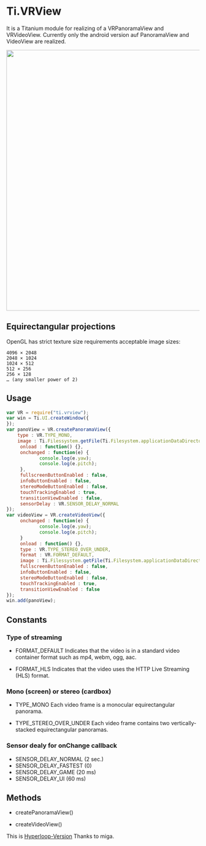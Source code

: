 # Ti.VRView

It is a Titanium module for realizing of a VRPanoramaView and VRVideoView. Currently only the android version auf PanoramaView and VideoView are realized.


<img src="https://i.ytimg.com/vi/H5F0ggHKZvU/maxresdefault.jpg" width=680 />

## Equirectangular projections

OpenGL has strict texture size requirements acceptable image sizes:

    4096 × 2048
    2048 × 1024
    1024 × 512
    512 × 256
    256 × 128
    … (any smaller power of 2)


## Usage

```javascript
var VR = require("ti.vrview");
var win = Ti.UI.createWindow({
});
var panoView = VR.createPanoramaView({
    type : VR.TYPE_MONO,
    image : Ti.Filessystem.getFile(Ti.Filesystem.applicationDataDirectory, "pano.jpg")),
     onload : function() {},
     onchanged : function(e) {
	 		console.log(e.yaw);
	 		console.log(e.pitch);
	 },
	 fullscreenButtonEnabled : false,
     infoButtonEnabled : false,
     stereoModeButtonEnabled : false,
     touchTrackingEnabled : true,
     transitionViewEnabled : false,
     sensorDelay : VR.SENSOR_DELAY_NORMAL
});
var videoView = VR.createVideoView({
	 onchanged : function(e) {
	 		console.log(e.yaw);
	 		console.log(e.pitch);
	 }
	 onload : function() {},
     type : VR.TYPE_STEREO_OVER_UNDER,
     format : VR.FORMAT_DEFAULT,
     image : Ti.Filessystem.getFile(Ti.Filesystem.applicationDataDirectory, "pano.mp4")),
     fullscreenButtonEnabled : false,
     infoButtonEnabled : false,
     stereoModeButtonEnabled : false,
     touchTrackingEnabled : true,
     transitionViewEnabled : false
});
win.add(panoView);
```

##  Constants

### Type of streaming

* FORMAT_DEFAULT
Indicates that the video is in a standard video container format such as mp4, webm, ogg, aac.

* FORMAT_HLS
Indicates that the video uses the HTTP Live Streaming (HLS) format.


### Mono (screen) or stereo (cardbox)
* TYPE_MONO
Each video frame is a monocular equirectangular panorama.

* TYPE\_STEREO\_OVER_UNDER
Each video frame contains two vertically-stacked equirectangular panoramas.

### Sensor dealy for onChange callback
* SENSOR\_DELAY_NORMAL   (2 sec.)
* SENSOR\_DELAY_FASTEST (0)
* SENSOR\_DELAY_GAME (20 ms)
* SENSOR\_DELAY_UI (60 ms)

## Methods

* createPanoramaView()

* createVideoView()

This is [Hyperloop-Version](https://gist.github.com/m1ga/933949ddd1ac7f5e5f75632795bb0420) Thanks to miga.